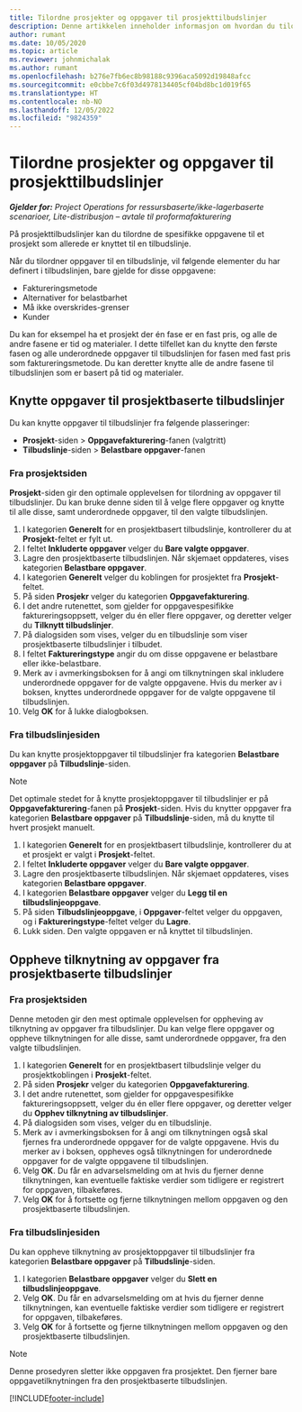 ```yaml
---
title: Tilordne prosjekter og oppgaver til prosjekttilbudslinjer
description: Denne artikkelen inneholder informasjon om hvordan du tilordner prosjekter og oppgaver til prosjekttilbudslinjer.
author: rumant
ms.date: 10/05/2020
ms.topic: article
ms.reviewer: johnmichalak
ms.author: rumant
ms.openlocfilehash: b276e7fb6ec8b98188c9396aca5092d19848afcc
ms.sourcegitcommit: e0cbbe7c6f03d4978134405cf04bd8bc1d019f65
ms.translationtype: HT
ms.contentlocale: nb-NO
ms.lasthandoff: 12/05/2022
ms.locfileid: "9824359"
---
```

# <a name="map-projects-and-tasks-to-project-quote-lines"></a>Tilordne prosjekter og oppgaver til prosjekttilbudslinjer

_**Gjelder for:** Project Operations for ressursbaserte/ikke-lagerbaserte scenarioer, Lite-distribusjon – avtale til proformafakturering_

På prosjekttilbudslinjer kan du tilordne de spesifikke oppgavene til et prosjekt som allerede er knyttet til en tilbudslinje.

Når du tilordner oppgaver til en tilbudslinje, vil følgende elementer du har definert i tilbudslinjen, bare gjelde for disse oppgavene:

- Faktureringsmetode
- Alternativer for belastbarhet
- Må ikke overskrides-grenser
- Kunder

Du kan for eksempel ha et prosjekt der én fase er en fast pris, og alle de andre fasene er tid og materialer. I dette tilfellet kan du knytte den første fasen og alle underordnede oppgaver til tilbudslinjen for fasen med fast pris som faktureringsmetode. Du kan deretter knytte alle de andre fasene til tilbudslinjen som er basert på tid og materialer.

## <a name="associate-tasks-to-project-based-quote-lines"></a>Knytte oppgaver til prosjektbaserte tilbudslinjer

Du kan knytte oppgaver til tilbudslinjer fra følgende plasseringer:

- **Prosjekt**-siden > **Oppgavefakturering**-fanen (valgtritt)
- **Tilbudslinje**-siden > **Belastbare oppgaver**-fanen 

### <a name="from-the-project-page"></a>Fra prosjektsiden

**Prosjekt**-siden gir den optimale opplevelsen for tilordning av oppgaver til tilbudslinjer. Du kan bruke denne siden til å velge flere oppgaver og knytte til alle disse, samt underordnede oppgaver, til den valgte tilbudslinjen.

1. I kategorien **Generelt** for en prosjektbasert tilbudslinje, kontrollerer du at **Prosjekt**-feltet er fylt ut.
2. I feltet **Inkluderte oppgaver** velger du **Bare valgte oppgaver**.
3. Lagre den prosjektbaserte tilbudslinjen. Når skjemaet oppdateres, vises kategorien **Belastbare oppgaver**.
4. I kategorien **Generelt** velger du koblingen for prosjektet fra **Prosjekt**-feltet.
5. På siden **Prosjekr** velger du kategorien **Oppgavefakturering**.
6. I det andre rutenettet, som gjelder for oppgavespesifikke faktureringsoppsett, velger du én eller flere oppgaver, og deretter velger du **Tilknytt tilbudslinjer**.
7. På dialogsiden som vises, velger du en tilbudslinje som viser prosjektbaserte tilbudslinjer i tilbudet.
8. I feltet **Faktureringstype** angir du om disse oppgavene er belastbare eller ikke-belastbare.
9. Merk av i avmerkingsboksen for å angi om tilknytningen skal inkludere underordnede oppgaver for de valgte oppgavene. Hvis du merker av i boksen, knyttes underordnede oppgaver for de valgte oppgavene til tilbudslinjen.
10. Velg **OK** for å lukke dialogboksen.

### <a name="from-the-quote-line-page"></a>Fra tilbudslinjesiden

Du kan knytte prosjektoppgaver til tilbudslinjer fra kategorien **Belastbare oppgaver** på **Tilbudslinje**-siden.

>[!NOTE]
>Det optimale stedet for å knytte prosjektoppgaver til tilbudslinjer er på **Oppgavefakturering**-fanen på **Prosjekt**-siden. Hvis du knytter oppgaver fra kategorien **Belastbare oppgaver** på **Tilbudslinje**-siden, må du knytte til hvert prosjekt manuelt.

1. I kategorien **Generelt** for en prosjektbasert tilbudslinje, kontrollerer du at et prosjekt er valgt i **Prosjekt**-feltet.
2. I feltet **Inkluderte oppgaver** velger du **Bare valgte oppgaver**.
3. Lagre den prosjektbaserte tilbudslinjen. Når skjemaet oppdateres, vises kategorien **Belastbare oppgaver**.
4. I kategorien **Belastbare oppgaver** velger du **Legg til en tilbudslinjeoppgave**.
5. På siden **Tilbudslinjeoppgave**, i **Oppgaver**-feltet velger du oppgaven, og i **Faktureringstype**-feltet velger du **Lagre**. 
6. Lukk siden. Den valgte oppgaven er nå knyttet til tilbudslinjen.

## <a name="disassociate-tasks-from-projectbased-quote-lines"></a>Oppheve tilknytning av oppgaver fra prosjektbaserte tilbudslinjer

### <a name="from-the-project-page"></a>Fra prosjektsiden

Denne metoden gir den mest optimale opplevelsen for oppheving av tilknytning av oppgaver fra tilbudslinjer. Du kan velge flere oppgaver og oppheve tilknytningen for alle disse, samt underordnede oppgaver, fra den valgte tilbudslinjen.

1. I kategorien **Generelt** for en prosjektbasert tilbudslinje velger du prosjektkoblingen i **Prosjekt**-feltet.
2. På siden **Prosjekr** velger du kategorien **Oppgavefakturering**.
3. I det andre rutenettet, som gjelder for oppgavespesifikke faktureringsoppsett, velger du én eller flere oppgaver, og deretter velger du **Opphev tilknytning av tilbudslinjer**.
4. På dialogsiden som vises, velger du en tilbudslinje.
5. Merk av i avmerkingsboksen for å angi om tilknytningen også skal fjernes fra underordnede oppgaver for de valgte oppgavene. Hvis du merker av i boksen, oppheves også tilknytningen for underordnede oppgaver for de valgte oppgavene til tilbudslinjen.
6. Velg **OK**. Du får en advarselsmelding om at hvis du fjerner denne tilknytningen, kan eventuelle faktiske verdier som tidligere er registrert for oppgaven, tilbakeføres. 
7. Velg **OK** for å fortsette og fjerne tilknytningen mellom oppgaven og den prosjektbaserte tilbudslinjen.

### <a name="from-the-quote-line-page"></a>Fra tilbudslinjesiden

Du kan oppheve tilknytning av prosjektoppgaver til tilbudslinjer fra kategorien **Belastbare oppgaver** på **Tilbudslinje**-siden.

1. I kategorien **Belastbare oppgaver** velger du **Slett en tilbudslinjeoppgave**.
2. Velg **OK**. Du får en advarselsmelding om at hvis du fjerner denne tilknytningen, kan eventuelle faktiske verdier som tidligere er registrert for oppgaven, tilbakeføres. 
3. Velg **OK** for å fortsette og fjerne tilknytningen mellom oppgaven og den prosjektbaserte tilbudslinjen.

>[!NOTE]
> Denne prosedyren sletter ikke oppgaven fra prosjektet. Den fjerner bare oppgavetilknytningen fra den prosjektbaserte tilbudslinjen.


[!INCLUDE[footer-include](../../includes/footer-banner.md)]
